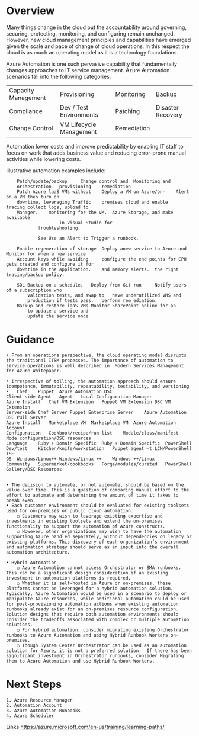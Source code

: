Overview 
========

Many things change in the cloud but the accountability around governing, securing,  protecting, monitoring, and configuring remain unchanged. However, new cloud management principles and capabilities have emerged given the scale and pace of change of cloud operations. In this respect the cloud is as much an operating model as it is a technology foundations. 

Azure Automation is one such pervasive capability that fundamentally changes approaches to IT service management. Azure Automation scenarios fall into the following categories:


| |  |  | |
|---------|---------|---------|---------|
|Capacity Management  |  Provisioning       | Monitoring        |  Backup       |
|Compliance    |  Dev / Test Environments       |    Patching	     |   Disaster Recovery      |
|Change Control    |  VM Lifecycle Management       |     Remediation	    |         |



Automation lower costs and improve predictability by enabling IT staff to focus on work that adds business value and reducing error-prone manual activities while lowering costs.

Illustrative  automation examples  include:

		Patch/update/backup 	Change control and 	Monitoring and 
		orchestration	provisioning 	remediation 
		Patch Azure laaS VMs without 	Deploy a VM on Azure/on- 	Alert on a VM then turn on 
		downtime, leveraging Traffic 	premises cloud and enable 	tracing collect logs, upload to 
		Manager.	monitoring for the VM. 	Azure Storage, and make available 
		        		in Visual Studio for 
				troubleshooting. 
				
				See Use an Alert to Trigger a runbook.
				
		Enable regeneration of storage 	Deploy anew service to Azure and 	Monitor for when a new service 
		Account keys while avoiding 	configure the end points for CPU 	gets created and configure it for 
		downtime in the application. 	and memory alerts. 	the right tracing/backup policy. 
		        .
		SQL Backup on a schedule. 	Deploy from Git run 	Notify users of a subscription who 
			validation tests, and swap to 	have underutilized VMS and 
			production if tests pass. 	perform rem ediation. 
		Backup and restore laaS VMs	Monitor SharePoint online for an 	
			to update a service and 
			update the service once


Guidance
========

	• From an operations perspective, the cloud operating model disrupts the traditional ITSM processes. The importance of automation to service operations is well described in  Modern Services Management for Azure Whitepaper.
	
	• Irrespective of tolling, the automation approach should ensure idempotance, immutability, repeatability, testability, and versioning
	• 	Chef	Puppet	Azure Automation DSC
	Client-side	Agent	Agent	Local Configuration Manager
	Azure Install	Chef VM Extension	Puppet VM Extension	DSC VM Extension
	Server-side	Chef Server	Puppet Enterprise Server	Azure Automation DSC Pull Server
	Azure Install	Marketplace VM	Marketplace VM	Azure Automation Account
	Configuration	Cookbook/recipe/run list	Module/class/manifest	Node configuration/DSC resources
	Language	Ruby + Domain Specific	Ruby + Domain Specific	PowerShell
	Dev/test	Kitchen/knife/workstation	Puppet agent –t	LCM/PowerShell ISE
	OS	Windows/Linux++	Windows/Linux ++	Windows ++/Linux
	Community	Supermarket/cookbooks	Forge/modules/curated	PowerShell Gallery/DSC Resources
	

	• The decision to automate, or not automate, should be based on the value over time. This is a question of comparing manual effort to the effort to automate and determining the amount of time it takes to break even.
	• Each customer environment should be evaluated for existing toolsets used for on-premises or public cloud automation. 
		○ Customers may wish to leverage existing expertise and investments in existing toolsets and extend the on-premises functionality to support the automation of Azure constructs.
		○ However, other organizations may wish to have the automation supporting Azure handled separately, without dependencies on legacy or existing platforms. This discovery of each organization’s environment and automation strategy should serve as an input into the overall automation architecture.

	• Hybrid Automation 
		○ Azure Automation cannot access Orchestrator or SMA runbooks. This can be a significant design consideration if an existing investment in automation platforms is required. 
		○ Whether it is self-hosted in Azure or on-premises, these platforms cannot be leveraged for a hybrid automation solution. Typically, Azure Automation would be used in a scenario to deploy or manipulate Azure resources, while additional automation could be used for post-provisioning automation actions when existing automation runbooks already exist for an on-premises resource configuration. Solution designs that require both automation environments should consider the tradeoffs associated with complex or multiple automation solutions. 
		○ For hybrid automation, consider migrating existing Orchestrator runbooks to Azure Automation and using Hybrid Runbook Workers on-premises.
		○ Though System Center Orchestrator can be used as an automation solution for Azure, it is not a preferred solution.  If there has been significant investment in Orchestrator runbooks, consider Migrating them to Azure Automation and use Hybrid Runbook Workers.

Next Steps
==========
	1. Azure Resource Manager
	2. Automation Account
	3. Azure Automation Runbooks
	4. Azure Scheduler

Links
https://azure.microsoft.com/en-us/training/learning-paths/
